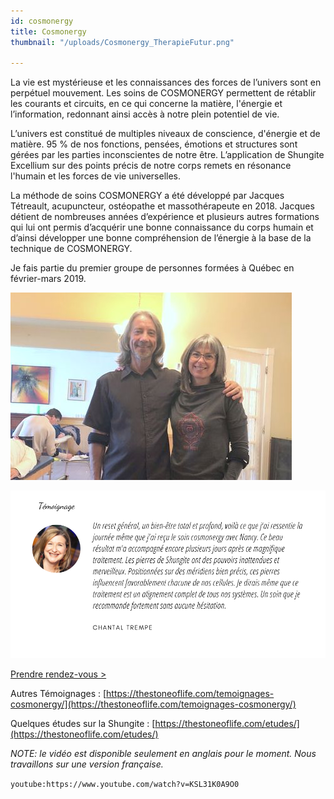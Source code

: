 ```yaml
---
id: cosmonergy
title: Cosmonergy
thumbnail: "/uploads/Cosmonergy_TherapieFutur.png"

---
```

La vie est mystérieuse et les connaissances des forces de l’univers sont en perpétuel mouvement. Les soins de COSMONERGY permettent de rétablir les courants et circuits, en ce qui concerne la matière, l'énergie et l’information, redonnant ainsi accès à notre plein potentiel de vie.

L’univers est constitué de multiples niveaux de conscience, d'énergie et de matière. 95 % de nos fonctions, pensées, émotions et structures sont gérées par les parties inconscientes de notre être. L’application de Shungite Excellium sur des points précis de notre corps remets en résonance l'humain et les forces de vie universelles.

La méthode de soins COSMONERGY a été développé par Jacques Tétreault, acupuncteur, ostéopathe et massothérapeute en 2018. Jacques détient de nombreuses années d’expérience et plusieurs autres formations qui lui ont permis d’acquérir une bonne connaissance du corps humain et d’ainsi développer une bonne compréhension de l’énergie à la base de la technique de COSMONERGY.

Je fais partie du premier groupe de personnes formées à Québec en février-mars 2019.

![Jacques Tetreault](/uploads/jacques-tetrault.jpg)

![](/uploads/copie-de-temoignage-2.png)

[Prendre rendez-vous >](https://www.gorendezvous.com/homepage/111690)

Autres Témoignages : [https://thestoneoflife.com/temoignages-cosmonergy/](https://thestoneoflife.com/temoignages-cosmonergy/)

Quelques études sur la Shungite : [https://thestoneoflife.com/etudes/](https://thestoneoflife.com/etudes/)

_NOTE: le vidéo est disponible seulement en anglais pour le moment. Nous travaillons sur une version française._

`youtube:https://www.youtube.com/watch?v=KSL31K0A9O0`